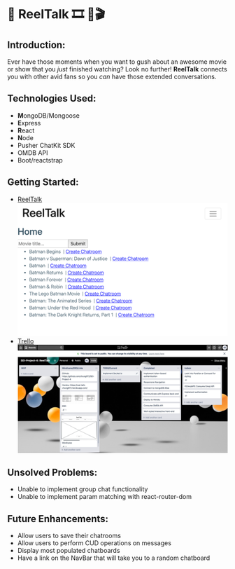 # 🎥 **ReelTalk** 🎞️ 🍿🎬

## Introduction:
Ever have those moments when you want to gush about an awesome movie or show that you *just* finished watching? Look no further! **ReelTalk** connects you with other avid fans so you *can* have those extended conversations.

## Technologies Used:
- **M**ongoDB/Mongoose
- **E**xpress
- **R**eact
- **N**ode
- Pusher ChatKit SDK
- OMDB API
- Boot/reactstrap

## Getting Started:
- [ReelTalk](https://reel-talk-chung972.herokuapp.com/)
![ReelTalk Screenshot](./screenshots/homepage.png)
- [Trello](https://trello.com/b/uEOF1Igu/sei-project-4-reeltalk)
![Trello Board Screenshot](./screenshots/trelloboard-p4.jpg)


## Unsolved Problems:
- Unable to implement group chat functionality
- Unable to implement param matching with react-router-dom

## Future Enhancements:
- Allow users to save their chatrooms
- Allow users to perform CUD operations on messages
- Display most populated chatboards
- Have a link on the NavBar that will take you to a random chatboard


